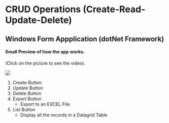 # CRUD Operations (Create-Read-Update-Delete)
## Windows Form Appplication (dotNet Framework)

#### Small Preview of how the app works.  
(Click on the picture to see the video).

[![](https://i9.ytimg.com/vi/xKvXhTv8KY4/mq1.jpg?sqp=CJvh_fMF&rs=AOn4CLCECVpoeAC-svdJkrfWCqd6JWebvw)](https://www.youtube.com/watch?v=xKvXhTv8KY4)


1. Create Button
2. Update Button
3. Delete Button
4. Export Button 
    - Export to an EXCEL File.
5. List Button
    - Display all the records in a Datagrid Table
